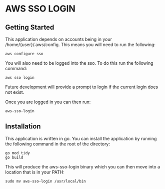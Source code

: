 # AWS SSO LOGIN

## Getting Started

This application depends on accounts being in your /home/{user}/.aws/config. This means you will need to run the following:

```
aws configure sso
```

You will also need to be logged into the sso. To do this run the following command:

```
aws sso login
```

Future development will provide a prompt to login if the current login does not exist.

Once you are logged in you can then run:

```
aws-sso-login
```

## Installation

This application is written in go. You can install the application by running the following command in the root of the directory:

```
go mod tidy
go build
```

This will produce the aws-sso-login binary which you can then move into a location that is in your PATH:

```
sudo mv aws-sso-login /usr/local/bin
```